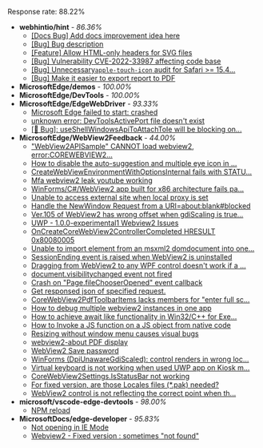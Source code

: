 Response rate: 88.22%

* **webhintio/hint** - _86.36%_
  * [[Docs Bug] Add docs improvement idea here](https://github.com/webhintio/hint/issues/5284)
  * [[Bug] Bug description](https://github.com/webhintio/hint/issues/5283)
  * [[Feature] Allow HTML-only headers for SVG files](https://github.com/webhintio/hint/issues/5281)
  * [[Bug] Vulnerability CVE-2022-33987 affecting code base](https://github.com/webhintio/hint/issues/5260)
  * [[Bug] Unnecessary`apple-touch-icon` audit for Safari >= 15.4...](https://github.com/webhintio/hint/issues/5256)
  * [[Bug] Make it easier to export report to PDF](https://github.com/webhintio/hint/issues/5217)
* **MicrosoftEdge/demos** - _100.00%_
* **MicrosoftEdge/DevTools** - _100.00%_
* **MicrosoftEdge/EdgeWebDriver** - _93.33%_
  * [Microsoft Edge failed to start: crashed](https://github.com/MicrosoftEdge/EdgeWebDriver/issues/45)
  * [unknown error: DevToolsActivePort file doesn't exist](https://github.com/MicrosoftEdge/EdgeWebDriver/issues/44)
  * [[🐛 Bug]: useShellWindowsApiToAttachToIe will be blocking on...](https://github.com/MicrosoftEdge/EdgeWebDriver/issues/34)
* **MicrosoftEdge/WebView2Feedback** - _44.00%_
  * ["WebView2APISample" CANNOT load webview2, error:COREWEBVIEW2...](https://github.com/MicrosoftEdge/WebView2Feedback/issues/2731)
  * [How to disable the auto-suggestion and multiple eye icon in ...](https://github.com/MicrosoftEdge/WebView2Feedback/issues/2723)
  * [CreateWebViewEnvironmentWithOptionsInternal fails with STATU...](https://github.com/MicrosoftEdge/WebView2Feedback/issues/2722)
  * [Mfa webview2 leak youtube working](https://github.com/MicrosoftEdge/WebView2Feedback/issues/2721)
  * [WinForms/C#/WebView2 app built for x86 architecture fails pa...](https://github.com/MicrosoftEdge/WebView2Feedback/issues/2718)
  * [Unable to access external site when local proxy is set](https://github.com/MicrosoftEdge/WebView2Feedback/issues/2711)
  * [Handle the NewWindow Request from a URI=about:blank#blocked](https://github.com/MicrosoftEdge/WebView2Feedback/issues/2710)
  * [Ver.105 of WebView2 has wrong offset when gdiScaling is true...](https://github.com/MicrosoftEdge/WebView2Feedback/issues/2704)
  * [UWP - 1.0.0-experimental1 Webview2 Issues](https://github.com/MicrosoftEdge/WebView2Feedback/issues/2700)
  * [OnCreateCoreWebView2ControllerCompleted HRESULT 0x80080005](https://github.com/MicrosoftEdge/WebView2Feedback/issues/2698)
  * [Unable to import element from an msxml2 domdocument into one...](https://github.com/MicrosoftEdge/WebView2Feedback/issues/2697)
  * [SessionEnding event is raised when WebView2 is uninstalled](https://github.com/MicrosoftEdge/WebView2Feedback/issues/2692)
  * [Dragging from WebView2 to any WPF control doesn't work if a ...](https://github.com/MicrosoftEdge/WebView2Feedback/issues/2690)
  * [document.visibilitychanged event not fired](https://github.com/MicrosoftEdge/WebView2Feedback/issues/2681)
  * [Crash on "Page.fileChooserOpened" event callback](https://github.com/MicrosoftEdge/WebView2Feedback/issues/2733)
  * [Get responsed json of specified request.](https://github.com/MicrosoftEdge/WebView2Feedback/issues/2732)
  * [CoreWebView2PdfToolbarItems lacks members for "enter full sc...](https://github.com/MicrosoftEdge/WebView2Feedback/issues/2728)
  * [How to debug multiple webview2 instances in one app](https://github.com/MicrosoftEdge/WebView2Feedback/issues/2724)
  * [How to achieve await like functionality in Win32/C++ for Exe...](https://github.com/MicrosoftEdge/WebView2Feedback/issues/2717)
  * [How to Invoke a JS function on a JS object from native code](https://github.com/MicrosoftEdge/WebView2Feedback/issues/2716)
  * [Resizing without window menu causes visual bugs](https://github.com/MicrosoftEdge/WebView2Feedback/issues/2715)
  * [webview2-about PDF display](https://github.com/MicrosoftEdge/WebView2Feedback/issues/2712)
  * [WebView2 Save password](https://github.com/MicrosoftEdge/WebView2Feedback/issues/2709)
  * [WinForms (DpiUnawareGdiScaled): control renders in wrong loc...](https://github.com/MicrosoftEdge/WebView2Feedback/issues/2705)
  * [Virtual keyboard is not working when used UWP app on Kiosk m...](https://github.com/MicrosoftEdge/WebView2Feedback/issues/2694)
  * [CoreWebView2Settings.IsStatusBar not working](https://github.com/MicrosoftEdge/WebView2Feedback/issues/2693)
  * [For fixed version, are those Locales files (*.pak) needed?](https://github.com/MicrosoftEdge/WebView2Feedback/issues/2689)
  * [WebView2 control is not reflecting the correct point when th...](https://github.com/MicrosoftEdge/WebView2Feedback/issues/2683)
* **microsoft/vscode-edge-devtools** - _98.00%_
  * [NPM reload ](https://github.com/microsoft/vscode-edge-devtools/issues/1156)
* **MicrosoftDocs/edge-developer** - _95.83%_
  * [Not opening in IE Mode](https://github.com/MicrosoftDocs/edge-developer/issues/2143)
  * [Webview2 - Fixed version : sometimes "not found"](https://github.com/MicrosoftDocs/edge-developer/issues/2142)